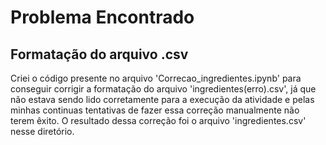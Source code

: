 # Problema Encontrado

## Formatação do arquivo .csv
Criei o código presente no arquivo 'Correcao_ingredientes.ipynb' para conseguir corrigir a formatação do arquivo 'ingredientes(erro).csv', já que não estava sendo lido corretamente para a execução da atividade e pelas minhas continuas tentativas de fazer essa correção manualmente não terem êxito. O resultado dessa correção foi o arquivo 'ingredientes.csv' nesse diretório.